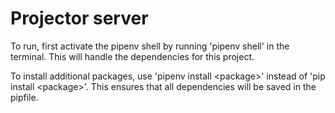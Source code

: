 # Projector server

To run, first activate the pipenv shell by running 'pipenv shell' in the terminal. This will handle the dependencies for this project.

To install additional packages, use 'pipenv install \<package\>' instead of 'pip install \<package\>'. This ensures that all dependencies will be saved in the pipfile.
